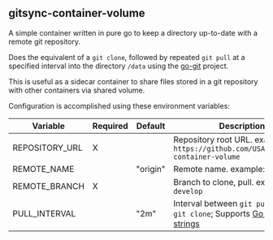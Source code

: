 ## gitsync-container-volume

A simple container written in pure go to keep a directory up-to-date with a remote git repository.

Does the equivalent of a `git clone`, followed by repeated `git pull` at a specified interval into the directory `/data` using the [go-git](https://github.com/go-git/go-git) project.

This is useful as a sidecar container to share files stored in a git repository with other containers via shared volume.

Configuration is accomplished using these environment variables:

| Variable       | Required | Default  | Description                                                                                                                |
| -------------- | -------- | -------- | -------------------------------------------------------------------------------------------------------------------------- |
| REPOSITORY_URL | X        |          | Repository root URL. example: `https://github.com/USACE/gitsync-container-volume`                                          |
| REMOTE_NAME    |          | "origin" | Remote name. example: `origin`                                                                                    |
| REMOTE_BRANCH  | X        |          | Branch to clone, pull. example: `develop`                                                                                  |
| PULL_INTERVAL  |          | "2m"     | Interval between `git pull`s after `git clone`; Supports [Go duration strings](https://golang.org/pkg/time/#ParseDuration) |
